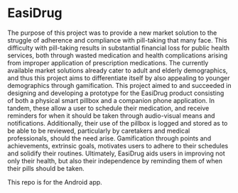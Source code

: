 # EasiDrug

The purpose of this project was to provide a new market solution to the struggle of adherence and compliance with pill-taking that many face. This difficulty with pill-taking results in substantial financial loss for public health services, both through wasted medication and health complications arising from improper application of prescription medications. The currently available market solutions already cater to adult and elderly demographics, and thus this project aims to differentiate itself by also appealing to younger demographics through gamification. This project aimed to and succeeded in designing and developing a prototype for the EasiDrug product consisting of both a physical smart pillbox and a companion phone application. In tandem, these allow a user to schedule their medication, and receive reminders for when it should be taken through audio-visual means and notifications. Additionally, their use of the pillbox is logged and stored as to be able to be reviewed, particularly by caretakers and medical professionals, should the need arise. Gamification through points and achievements, extrinsic goals, motivates users to adhere to their schedules and solidify their routines. Ultimately, EasiDrug aids users in improving not only their health, but also their independence by reminding them of when their pills should be taken.

This repo is for the Android app.
